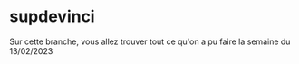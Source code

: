 # supdevinci
Sur cette branche, vous allez trouver tout ce qu'on a pu faire la semaine du 13/02/2023
